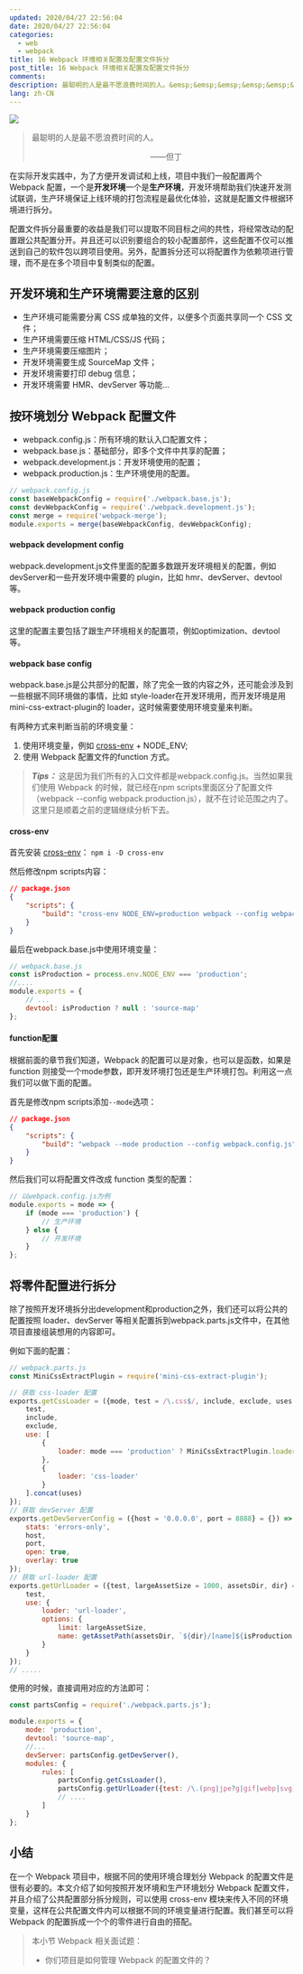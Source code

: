 ```yaml
---
updated: 2020/04/27 22:56:04
date: 2020/04/27 22:56:04
categories: 
  - web
  - webpack
title: 16 Webpack 环境相关配置及配置文件拆分
post_title: 16 Webpack 环境相关配置及配置文件拆分
comments: 
description: 最聪明的人是最不愿浪费时间的人。&emsp;&emsp;&emsp;&emsp;&emsp;&emsp;&emsp;&emsp;&emsp;&emsp;&emsp;&emsp;&emsp;&emsp;&emsp;——但丁在实际开发实践中，为了方便开发调试和上线，项目中我们一般配置两个 Webpack 配置，一个是
lang: zh-CN
---
```


![](https://img1.mukewang.com/5cd963cd0001682f06400359.jpg)

> 最聪明的人是最不愿浪费时间的人。
>
> &emsp;&emsp;&emsp;&emsp;&emsp;&emsp;&emsp;&emsp;&emsp;&emsp;&emsp;&emsp;&emsp;&emsp;&emsp;——但丁

在实际开发实践中，为了方便开发调试和上线，项目中我们一般配置两个 Webpack 配置，一个是**开发环境**一个是**生产环境**，开发环境帮助我们快速开发测试联调，生产环境保证上线环境的打包流程是最优化体验，这就是配置文件根据环境进行拆分。

配置文件拆分最重要的收益是我们可以提取不同目标之间的共性，将经常改动的配置跟公共配置分开。并且还可以识别要组合的较小配置部件，这些配置不仅可以推送到自己的软件包以跨项目使用。另外，配置拆分还可以将配置作为依赖项进行管理，而不是在多个项目中复制类似的配置。

## 开发环境和生产环境需要注意的区别

* 生产环境可能需要分离 CSS 成单独的文件，以便多个页面共享同一个 CSS 文件；
* 生产环境需要压缩 HTML/CSS/JS 代码；
* 生产环境需要压缩图片；
* 开发环境需要生成 SourceMap 文件；
* 开发环境需要打印 debug 信息；
* 开发环境需要 HMR、devServer 等功能…

## 按环境划分 Webpack 配置文件

* webpack.config.js：所有环境的默认入口配置文件；
* webpack.base.js：基础部分，即多个文件中共享的配置；
* webpack.development.js：开发环境使用的配置；
* webpack.production.js：生产环境使用的配置。

```javascript
// webpack.config.js
const baseWebpackConfig = require('./webpack.base.js');
const devWebpackConfig = require('./webpack.development.js');
const merge = require('webpack-merge');
module.exports = merge(baseWebpackConfig, devWebpackConfig);
```

#### webpack development config

webpack.development.js文件里面的配置多数跟开发环境相关的配置，例如devServer和一些开发环境中需要的 plugin，比如 hmr、devServer、devtool 等。

#### webpack production config

这里的配置主要包括了跟生产环境相关的配置项，例如optimization、devtool等。

#### webpack base config

webpack.base.js是公共部分的配置，除了完全一致的内容之外，还可能会涉及到一些根据不同环境做的事情，比如 style-loader在开发环境用，而开发环境是用mini-css-extract-plugin的 loader，这时候需要使用环境变量来判断。

有两种方式来判断当前的环境变量：

1. 使用环境变量，例如 [cross-env](https://www.npmjs.com/package/cross-env) + NODE_ENV;
2. 使用 Webpack 配置文件的function 方式。

> ***Tips：*** 这是因为我们所有的入口文件都是webpack.config.js。当然如果我们使用 Webpack 的时候，就已经在npm scripts里面区分了配置文件（webpack --config webpack.production.js），就不在讨论范围之内了。这里只是顺着之前的逻辑继续分析下去。

#### cross-env

首先安装 [cross-env](https://www.npmjs.com/package/cross-env)： `npm i -D cross-env`

然后修改npm scripts内容：

```json
// package.json
{
    "scripts": {
        "build": "cross-env NODE_ENV=production webpack --config webpack.config.js"
    }
}
```

最后在webpack.base.js中使用环境变量：

```javascript
// webpack.base.js
const isProduction = process.env.NODE_ENV === 'production';
//....
module.exports = {
    // ...
    devtool: isProduction ? null : 'source-map'
};
```

#### function配置

根据前面的章节我们知道，Webpack 的配置可以是对象，也可以是函数，如果是 function 则接受一个mode参数，即开发环境打包还是生产环境打包。利用这一点我们可以做下面的配置。

首先是修改npm scripts添加`--mode`选项：

```json
// package.json
{
    "scripts": {
        "build": "webpack --mode production --config webpack.config.js"
    }
}
```

然后我们可以将配置文件改成 function 类型的配置：

```javascript
// 以webpack.config.js为例
module.exports = mode => {
    if (mode === 'production') {
        // 生产环境
    } else {
        // 开发环境
    }
};
```

## 将零件配置进行拆分

除了按照开发环境拆分出development和production之外，我们还可以将公共的配置按照 loader、devServer 等相关配置拆到webpack.parts.js文件中，在其他项目直接组装想用的内容即可。

例如下面的配置：

```javascript
// webpack.parts.js
const MiniCssExtractPlugin = require('mini-css-extract-plugin');

// 获取 css-loader 配置
exports.getCssLoader = ({mode, test = /\.css$/, include, exclude, uses = []} = {}) => ({
    test,
    include,
    exclude,
    use: [
        {
            loader: mode === 'production' ? MiniCssExtractPlugin.loader : 'style-loader'
        },
        {
            loader: 'css-loader'
        }
    ].concat(uses)
});
// 获取 devServer 配置
exports.getDevServerConfig = ({host = '0.0.0.0', port = 8888} = {}) => ({
    stats: 'errors-only',
    host,
    port,
    open: true,
    overlay: true
});
// 获取 url-loader 配置
exports.getUrlLoader = ({test, largeAssetSize = 1000, assetsDir, dir} = {}) => ({
    test,
    use: {
        loader: 'url-loader',
        options: {
            limit: largeAssetSize,
            name: getAssetPath(assetsDir, `${dir}/[name]${isProduction ? '.[hash:8]' : ''}.[ext]`)
        }
    }
});
// .....
```

使用的时候，直接调用对应的方法即可：

```javascript
const partsConfig = require('./webpack.parts.js');

module.exports = {
    mode: 'production',
    devtool: 'source-map',
    //...
    devServer: partsConfig.getDevServer(),
    modules: {
        rules: [
            partsConfig.getCssLoader(),
            partsConfig.getUrlLoader({test: /\.(png|jpe?g|gif|webp|svg)(\?.*)?$/, dir: 'img'})
            // ....
        ]
    }
};
```

## 小结

在一个 Webpack 项目中，根据不同的使用环境合理划分 Webpack 的配置文件是很有必要的。本文介绍了如何按照开发环境和生产环境划分 Webpack 配置文件，并且介绍了公共配置部分拆分规则，可以使用 cross-env 模块来传入不同的环境变量，这样在公共配置文件内可以根据不同的环境变量进行配置。我们甚至可以将 Webpack 的配置拆成一个个的零件进行自由的搭配。

> 本小节 Webpack 相关面试题：
> 
> * 你们项目是如何管理 Webpack 的配置文件的？
